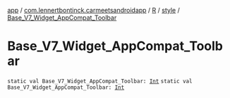 [app](../../../index.md) / [com.lennertbontinck.carmeetsandroidapp](../../index.md) / [R](../index.md) / [style](index.md) / [Base_V7_Widget_AppCompat_Toolbar](./-base_-v7_-widget_-app-compat_-toolbar.md)

# Base_V7_Widget_AppCompat_Toolbar

`static val Base_V7_Widget_AppCompat_Toolbar: `[`Int`](https://kotlinlang.org/api/latest/jvm/stdlib/kotlin/-int/index.html)
`static val Base_V7_Widget_AppCompat_Toolbar: `[`Int`](https://kotlinlang.org/api/latest/jvm/stdlib/kotlin/-int/index.html)